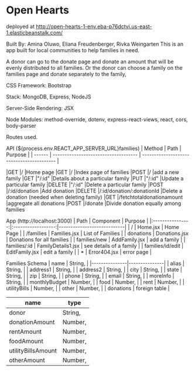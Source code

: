 # Open Hearts

deployed at 
http://open-hearts-1-env.eba-p76dctyi.us-east-1.elasticbeanstalk.com/


Built By: Amina Oluwo, Eliana Freudenberger, Rivka Weingarten
This is an app built for local communities to help families in need.

A donor can go to the donate page and donate an amount that will be evenly distributed to all families.
Or the donor can choose a family on the families page and donate separately to the family,

CSS Framework: Bootstrap

Stack: MongoDB, Express, NodeJS

Server-Side Rendering: JSX

Node Modules: method-override, dotenv, express-react-views, react, cors, body-parser

Routes used.

API (${process.env.REACT_APP_SERVER_URL}families)
| Method   | Path                                  | Purpose                                   |
| ------   | ------------------------------------  | ----------------------------------------- |

|GET       |/                                      |Home page
|GET       |/                                      |Index page of families
|POST      |/                                      |add a new family
|GET       |"/:id"                                 |Details about a particular family
|PUT       |"/:id"                                 |Update a particular family
|DELETE    |"/:id"                                 |Delete a particular family
|POST      |/:id/donation                          |Add donation
|DELETE    |/:id/donation/:donationId              |Delete a donation (needed when deleting family)
|GET       |/fetchtotaldonationamount              |aggregate all donations
|POST      |/donate                                |Divide donation equally among families

App (http://localhost:3000)
|       Path       |      Component     | Purpose                    |
|:----------------:|:------------------:|----------------------------|
| /                | Home.jsx           | Home Page                  |
| /families        | Families.jsx       | List of Families           |
| donations        | Donations.jsx      | Donations for all families |
| families/new     | AddFamily.jsx      | add a family               |
| families/:id     | FamilyDetails1.jsx | see details of a family    |
| families/id/edit | EditFamily.jsx     | edit a family              |
| *                | Error404.jsx       | error page                 |

Families Schema
| name          | String,       |
|---------------|---------------|
| alias         | String,       |
| address1      | String,       |
| address2      | String,       |
| city          | String,       |
| state         | String,       |
| zip           | String,       |
| phone         | String,       |
| email         | String,       |
| moreInfo      | String,       |
| monthlyBudget | Number,       |
| food          | Number,       |
| rent          | Number,       |
| utilityBills  | Number,       |
| other         | Number,       |
| donations     | foreign table |

name               | type          |
|--------------------|---------------|
| donor              | String,       |
| donationAmount     | Number,       |
| rentAmount         | Number,       |
| foodAmount         | Number,       |
| utilityBillsAmount | Number,       |
| otherAmount        | Number,       |
